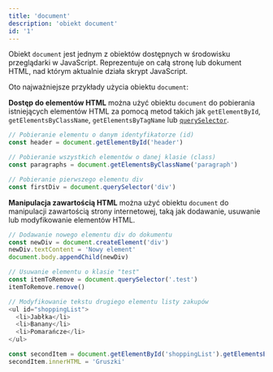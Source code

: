 ```yaml
---
title: 'document'
description: 'obiekt document'
id: '1'
---
```


Obiekt `document` jest jednym z obiektów dostępnych w środowisku przeglądarki w JavaScript. Reprezentuje on całą stronę lub dokument HTML, nad którym aktualnie działa skrypt JavaScript.

Oto najważniejsze przykłady użycia obiektu `document`:

**Dostęp do elementów HTML** można użyć obiektu `document` do pobierania istniejących elementów HTML za pomocą metod takich jak `getElementById`, `getElementsByClassName`, `getElementsByTagName` lub [`querySelector`](/glossary/querySelector/).

```js
// Pobieranie elementu o danym identyfikatorze (id)
const header = document.getElementById('header')

// Pobieranie wszystkich elementów o danej klasie (class)
const paragraphs = document.getElementsByClassName('paragraph')

// Pobieranie pierwszego elementu div
const firstDiv = document.querySelector('div')
```

**Manipulacja zawartością HTML** można użyć obiektu `document` do manipulacji zawartością strony internetowej, taką jak dodawanie, usuwanie lub modyfikowanie elementów HTML.

```js
// Dodawanie nowego elementu div do dokumentu
const newDiv = document.createElement('div')
newDiv.textContent = 'Nowy element'
document.body.appendChild(newDiv)

// Usuwanie elementu o klasie "test"
const itemToRemove = document.querySelector('.test')
itemToRemove.remove()

// Modyfikowanie tekstu drugiego elementu listy zakupów
<ul id="shoppingList">
  <li>Jabłka</li>
  <li>Banany</li>
  <li>Pomarańcze</li>
</ul>

const secondItem = document.getElementById('shoppingList').getElementsByTagName('li')[1]
secondItem.innerHTML = 'Gruszki'
```

